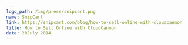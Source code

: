 ```yaml
---
logo_path: /img/press/snipcart.png
name: SnipCart
link: https://snipcart.com/blog/how-to-sell-online-with-cloudcannon
title: How to Sell Online with CloudCannon
date: 28July 2014
---
```

